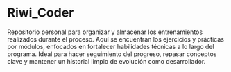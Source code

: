 # Riwi_Coder
Repositorio personal para organizar y almacenar los entrenamientos realizados durante el proceso.
Aquí se encuentran los ejercicios y prácticas por módulos, enfocados en fortalecer habilidades técnicas a lo largo del programa. Ideal para hacer seguimiento del progreso, repasar conceptos clave y mantener un historial limpio de evolución como desarrollador.